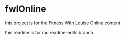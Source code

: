 # fwlOnline
this project is for the Fitness With Louise Online content

this readme is for mu readme-edits branch.

